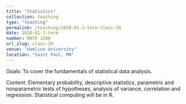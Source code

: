 ```yaml
---
title: "Statistics"
collection: teaching
type: "teaching"
permalink: /teaching/2020-01-J-term-class-20
date: 2020-01-J-term
number: MATH 1200
url_slug: class-20
venue: "Hamline University"
location: "Saint Paul, MN"
---
```


Goals: To cover the fundamentals of statistical data analysis.

Content: Elementary probability, descriptive statistics, parametric and nonparametric tests of hypotheses, analysis of variance, correlation and regression. Statistical computing will be in R.
